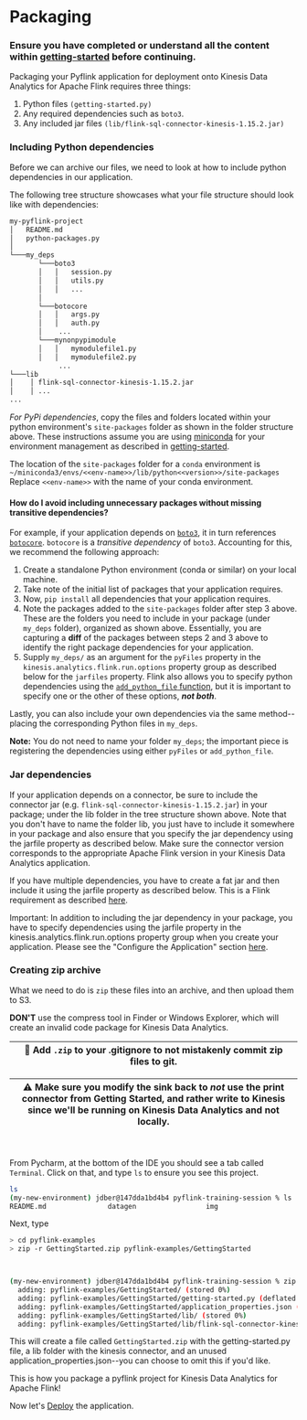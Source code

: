 # Packaging

### Ensure you have completed or understand all the content within [getting-started](../getting-started/README.md) before continuing.

Packaging your Pyflink application for deployment onto Kinesis Data Analytics for Apache Flink requires three things:

1. Python files `(getting-started.py)`
2. Any required dependencies such as `boto3`.   
3. Any included jar files `(lib/flink-sql-connector-kinesis-1.15.2.jar)`

### Including Python dependencies
Before we can archive our files, we need to look at how to include python dependencies in our application.

The following tree structure showcases what your file structure should look like with dependencies:

```bash
my-pyflink-project
│   README.md
│   python-packages.py    
│
└───my_deps
       └───boto3
       │   │   session.py
       │   │   utils.py
       │   │   ...
       │   
       └───botocore
       │   │   args.py
       │   │   auth.py
       │    ...
       └───mynonpypimodule
       │   │   mymodulefile1.py
       │   │   mymodulefile2.py
            ...
└───lib
│    │ flink-sql-connector-kinesis-1.15.2.jar
│    │ ...
...
```

*For PyPi dependencies*, copy the files and folders located within your python environment's `site-packages` folder as shown in the folder structure above. These instructions assume you are using [miniconda](https://docs.conda.io/en/latest/miniconda.html) for your environment management as described in [getting-started](../getting-started/README.md). 

The location of the `site-packages` folder for a `conda` environment is `~/miniconda3/envs/<<env-name>>/lib/python<<version>>/site-packages` Replace `<<env-name>>` with the name of your conda environment.

#### How do I avoid including unnecessary packages without missing transitive dependencies?
For example, if your application depends on [`boto3`](https://github.com/boto/boto3), it in turn references [`botocore`](https://github.com/boto/botocore). `botocore` is a *transitive dependency* of `boto3`. Accounting for this, we recommend the following approach:

1. Create a standalone Python environment (conda or similar) on your local machine.
2. Take note of the initial list of packages that your application requires.
3. Now, `pip install` all dependencies that your application requires.
4. Note the packages added to the `site-packages` folder after step 3 above. These are the folders you need to include in your package (under `my_deps` folder), organized as shown above. Essentially, you are capturing a **diff** of the packages between steps 2 and 3 above to identify the right package dependencies for your application.
5. Supply `my_deps/` as an argument for the `pyFiles` property in the `kinesis.analytics.flink.run.options` property group as described below for the `jarfiles` property. Flink also allows you to specify python dependencies using the [`add_python_file` function](https://nightlies.apache.org/flink/flink-docs-master/docs/dev/python/dependency_management/#python-dependencies), but it is important to specify one or the other of these options, ***not both***.

Lastly, you can also include your own dependencies via the same method--placing the corresponding Python files in `my_deps`. 

**Note:** You do not need to name your folder `my_deps`; the important piece is registering the dependencies using either `pyFiles` or `add_python_file`.


### Jar dependencies
If your application depends on a connector, be sure to include the connector jar (e.g. `flink-sql-connector-kinesis-1.15.2.jar`) in your package; under the lib folder in the tree structure shown above. Note that you don't have to name the folder lib, you just have to include it somewhere in your package and also ensure that you specify the jar dependency using the jarfile property as described below. Make sure the connector version corresponds to the appropriate Apache Flink version in your Kinesis Data Analytics application.

If you have multiple dependencies, you have to create a fat jar and then include it using the jarfile property as described below. This is a Flink requirement as described [here](https://nightlies.apache.org/flink/flink-docs-master/docs/dev/python/dependency_management/#jar-dependencies).

Important: In addition to including the jar dependency in your package, you have to specify dependencies using the jarfile property in the kinesis.analytics.flink.run.options property group when you create your application. Please see the "Configure the Application" section [here](https://docs.aws.amazon.com/kinesisanalytics/latest/java/gs-python-createapp.html#gs-python-7).



### Creating zip archive

What we need to do is `zip` these files into an archive, and then upload them to S3. 

**DON'T** use the compress tool in Finder or Windows Explorer, which will create an invalid code package for Kinesis Data Analytics.

| 📓 Add `.zip`  to your .gitignore to not mistakenly commit zip files to git.  |
|-----------------------------------------|

| ⚠️ Make sure you modify the sink back to _not_ use the print connector from Getting Started, and rather write to Kinesis since we'll be running on Kinesis Data Analytics and not locally. |
|-----------------------------------------|



<br><br>
From Pycharm, at the bottom of the IDE you should see a tab called `Terminal`. Click on that, and type `ls` to ensure you see this project.

```bash
ls
(my-new-environment) jdber@147dda1bd4b4 pyflink-training-session % ls
README.md               datagen                 img                     pyflink-examples
```

Next, type 

```bash
> cd pyflink-examples
> zip -r GettingStarted.zip pyflink-examples/GettingStarted



(my-new-environment) jdber@147dda1bd4b4 pyflink-training-session % zip -r GettingStarted.zip pyflink-examples/GettingStarted
  adding: pyflink-examples/GettingStarted/ (stored 0%)
  adding: pyflink-examples/GettingStarted/getting-started.py (deflated 68%)
  adding: pyflink-examples/GettingStarted/application_properties.json (deflated 56%)
  adding: pyflink-examples/GettingStarted/lib/ (stored 0%)
  adding: pyflink-examples/GettingStarted/lib/flink-sql-connector-kinesis-1.15.2.jar (deflated 8%)
```

This will create a file called `GettingStarted.zip` with the getting-started.py file, a lib folder with the kinesis connector, and an unused application_properties.json--you can choose to omit this if you'd like.


This is how you package a pyflink project for Kinesis Data Analytics for Apache Flink!

Now let's [Deploy](../deploying/) the application.